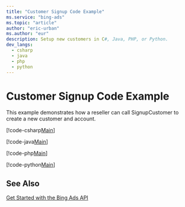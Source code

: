 ```yaml
---
title: "Customer Signup Code Example"
ms.service: "bing-ads"
ms.topic: "article"
author: "eric-urban"
ms.author: "eur"
description: Setup new customers in C#, Java, PHP, or Python.
dev_langs:
  - csharp
  - java
  - php
  - python
---
```

# Customer Signup Code Example
This example demonstrates how a reseller can call SignupCustomer to create a new customer and account.

[!code-csharp[Main](../../../BingAds-dotNet-SDK/examples/BingAdsExamples/BingAdsExamplesLibrary/v11/CustomerSignup.cs)]

[!code-java[Main](../../../BingAds-Java-SDK/examples/BingAdsDesktopApp/src/main/java/com/microsoft/bingads/examples/v11/CustomerSignup.java)]

[!code-php[Main](../../../BingAds-PHP-SDK/samples/V11/CustomerSignup.php)]

[!code-python[Main](../../../BingAds-Python-SDK/examples/BingAdsPythonConsoleExamples/BingAdsPythonConsoleExamples/v11/customer_signup.py)]

## See Also
[Get Started with the Bing Ads API](bingads/guides/get-started.md)  
